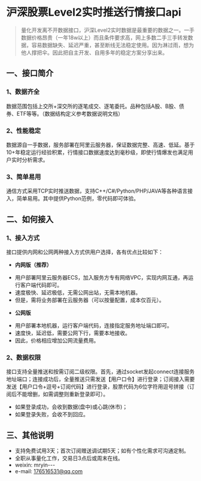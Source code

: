 # 沪深股票Level2实时推送行情接口api
> 量化开发离不开数据接口，沪深Level2实时数据是最重要的数据之一。一手数据价格昂贵（一年18w以上）而且条件要求高，网上多数二手三手转发数据，容易数据缺失、延迟严重，甚至断线无法稳定使用。因为淋过雨，想为他人撑把伞。因此把自主开发、自用多年的稳定方案分享出来。

## 一、接口简介
### 1、数据齐全
数据范围包括上交所+深交所的逐笔成交、逐笔委托。品种包括A股、B股、债券、ETF等等。（数据结构定义参考数据说明文档）
### 2、性能稳定
数据源自一手数据，服务部署在阿里云服务器，保证数据完整、高速、低延。基于10+年稳定运行经验积累，行情接口数据速度达到毫秒级，即使行情爆发也满足用户实时分析需求。
### 3、简单易用
通信方式采用TCP实时推送数据，支持C++/C#/Python/PHP/JAVA等各种语言接入，简单易用。其中提供Python范例，零代码即可体验。

## 二、如何接入
### 1、接入方式
接口提供内网和公网两种接入方式供用户选择，各有优点比较如下：

- **内网版（推荐）**
 * 用户部署阿里云服务器ECS，加入服务方专有网络VPC，实现内网互通，再运行客户端代码即可。
 * 速度极快、延迟极低，无需公网出站，无需本地机器。
 * 但是，需将业务部署在云服务器（可以按量配置，成本仅百元）。

- **公网版**
 * 用户部署本地机器，运行客户端代码，连接指定服务地址端口即可。
 * 速度快，延迟低，需要公网下行，需要本地接收。
 * 因此，价格相应增加公网流量费用。

### 2、数据权限
接口支持全量推送和按需订阅二级权限。首先，通过socket发起connect连接服务地址端口；连接成功后，全量推送只需发送【用户口令】进行登录；订阅接入需要发送【用户口令+逗号+订阅代码】进行登录，股票代码为6位字符用逗号拼接（订阅后不能增删，如需调整则重新登录即可）。

- 如果登录成功，会收到数据(盘中)或心跳(休市)；
- 如果登录失败，会收不到回应。

## 三、其他说明
- 支持免费试用3天；首次订阅赠送调试期5天；如有个性化需求可沟通定制。
- 全职从事量化工作，交易日3点后或周末在线。
- weixin: mryin---
- e-mail: 176516531@qq.com

